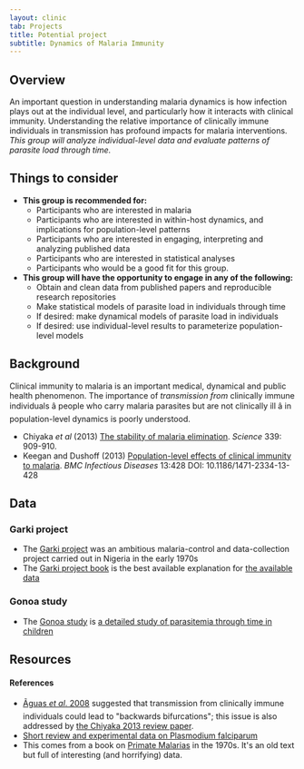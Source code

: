 ```yaml
---
layout: clinic
tab: Projects
title: Potential project
subtitle: Dynamics of Malaria Immunity
---
```


## Overview

An important question in understanding malaria dynamics is how infection plays out at the individual level, and particularly how it interacts with clinical immunity. Understanding the relative importance of clinically immune individuals in transmission has profound impacts for malaria interventions. *This group will analyze individual-level data and evaluate patterns of parasite load through time.*

## Things to consider

- **This group is recommended for:**
    -   Participants who are interested in malaria
    -   Participants who are interested in within-host dynamics, and implications for population-level patterns
    -   Participants who are interested in engaging, interpreting and analyzing published data
    -   Participants who are interested in statistical analyses
    -   Participants who would be a good fit for this group.
- **This group will have the opportunity to engage in any of the following:**
    -   Obtain and clean data from published papers and reproducible research repositories
    -   Make statistical models of parasite load in individuals through time
    -   If desired: make dynamical models of parasite load in individuals
    -   If desired: use individual-level results to parameterize population-level models

## Background

Clinical immunity to malaria is an important medical, dynamical and public health phenomenon. The importance of *transmission from* clinically immune individuals â people who carry malaria parasites but are not clinically ill â in population-level dynamics is poorly understood.

-   Chiyaka _et al_ (2013) [The stability of malaria elimination][Chiyaka2013]. _Science_ 339: 909-910.
-   Keegan and Dushoff (2013) [Population-level effects of clinical immunity to malaria][Keegan2013]. _BMC Infectious Diseases_ 13:428 DOI: 10.1186/1471-2334-13-428

## Data

### Garki project
-   The [Garki project](https://en.wikipedia.org/wiki/Garki_Project) was an ambitious malaria-control and data-collection project carried out in Nigeria in the early 1970s
  - The [Garki project book][GarkiBook] is the best available explanation for [the available data][GarkiSwiss]

### Gonoa study
-   The [Gonoa study][BruceParasitemia] is [a detailed study of parasitemia through time in children][GonoaData]

## Resources

#### References

-   [Ãguas _et al_. 2008][Aguas2008] suggested that transmission from clinically immune individuals could lead to "backwards bifurcations"; this issue is also addressed by [the Chiyaka 2013 review paper][Chiyaka2013].  
-   [Short review and experimental data on Plasmodium falciparum][Pfalchapter]
- This comes from a book on [Primate Malarias](http://www.ebook3000.com/The-Primate-Malarias_132059.html) in the 1970s. It's an old text but full of interesting (and horrifying) data.

[Aguas2008]: https://github.com/ICI3D/MMEDparticipants/raw/master/Readings/malariaImmunity/Aguas2008.pdf
[BruceParasitemia]: https://github.com/ICI3D/MMEDparticipants/raw/master/Readings/malariaImmunity/Bruce_Parasitology_2000.pdf
[Chiyaka2013]: https://github.com/ICI3D/MMEDparticipants/raw/master/Readings/malariaImmunity/Chiyaka2013.pdf
[GarkiBook]: https://github.com/ICI3D/MMEDparticipants/raw/master/Readings/malariaImmunity/garkiproject.pdf
[GarkiSwiss]: http://www.swisstph.ch/fr/ressources/epidemiological-databases.html
[GonoaData]: http://www.ceid.ox.ac.uk/download/
[Keegan2013]: http://bmcinfectdis.biomedcentral.com/articles/10.1186/1471-2334-13-428
[Pfalchapter]: https://github.com/ICI3D/MMEDparticipants/raw/master/Readings/malariaImmunity/Pfalchapter.pdf
